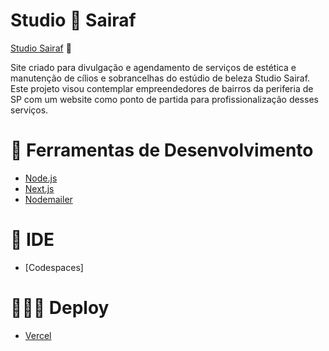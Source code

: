 
# Studio 💛 Sairaf

[Studio Sairaf](https://www.studiosairaf.com.br) 💛

Site criado para divulgação e agendamento de serviços de estética e manutenção de cílios e sobrancelhas do estúdio de beleza 
Studio Sairaf. Este projeto visou contemplar empreendedores de bairros da periferia de SP com um website como ponto de partida para profissionalização desses serviços.

# 🔧 Ferramentas de Desenvolvimento

- [Node.js](https://nodejs.org/pt)
- [Next.js](https://nextjs.org/)
- [Nodemailer](https://www.nodemailer.com/)

# 🤖 IDE

- [Codespaces]

# 🧑🏻‍💻 Deploy

- [Vercel](https://vercel.com/)

